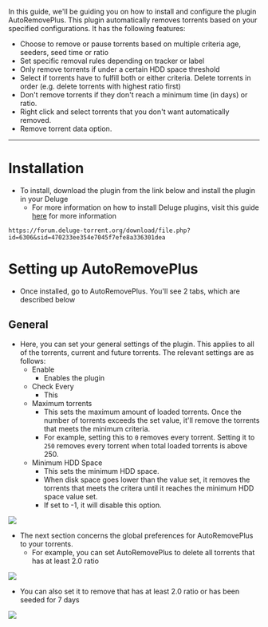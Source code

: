 In this guide, we'll be guiding you on how to install and configure the plugin AutoRemovePlus. This plugin automatically removes torrents based on your specified configurations. It has the following features:

* Choose to remove or pause torrents based on multiple criteria age, seeders, seed time or ratio
* Set specific removal rules depending on tracker or label
* Only remove torrents if under a certain HDD space threshold
* Select if torrents have to fulfill both or either criteria.
Delete torrents in order (e.g. delete torrents with highest ratio first)
* Don't remove torrents if they don't reach a minimum time (in days) or ratio.
* Right click and select torrents that you don't want automatically removed.
* Remove torrent data option.

***

# Installation

* To install, download the plugin from the link below and install the plugin in your Deluge
  * For more information on how to install Deluge plugins, visit this guide [here](https://docs.usbx.me/books/deluge/page/installing-deluge-plugins) for more information

```
https://forum.deluge-torrent.org/download/file.php?id=6306&sid=470233ee354e7045f7efe8a336301dea
```

# Setting up AutoRemovePlus

* Once installed, go to AutoRemovePlus. You'll see 2 tabs, which are described below

## General

* Here, you can set your general settings of the plugin. This applies to all of the torrents, current and future torrents. The relevant settings are as follows:
  * Enable
    * Enables the plugin
  * Check Every
    * This 
  * Maximum torrents
    * This sets the maximum amount of loaded torrents. Once the number of torrents exceeds the set value, it'll remove the torrents that meets the minimum criteria.
    * For example, setting this to `0` removes every torrent. Setting it to `250` removes every torrent when total loaded torrents is above 250.
  * Minimum HDD Space
    * This sets the minimum HDD space.
    * When disk space goes lower than the value set, it removes the torrents that meets the critera until it reaches the minimum HDD space value set.
    * If set to -1, it will disable this option.

![](https://docs.usbx.me/uploads/images/gallery/2020-05/image-1589198169952.png)

* The next section concerns the global preferences for AutoRemovePlus to your torrents.
  * For example, you can set AutoRemovePlus to delete all torrents that has at least 2.0 ratio

![](https://docs.usbx.me/uploads/images/gallery/2020-05/image-1589198650314.png)

  * You can also set it to remove that has at least 2.0 ratio or has been seeded for 7 days

![](https://docs.usbx.me/uploads/images/gallery/2020-05/image-1589198800549.png)
